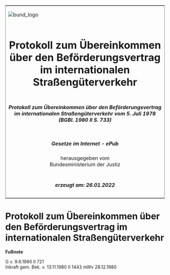 <span id="DECKBLATT.html"></span>

<table border="0" frame="border" width="100%">

<tr valign="top">

<td align="left">

![bund\_logo](BfJ_2021_Web_de_de.gif)

</td>

<td align="right">

 

</td>

</tr>

<tr align="center" valign="middle">

<td colspan="2">

# Protokoll zum Übereinkommen über den Beförderungsvertrag im internationalen Straßengüterverkehr

</td>

</tr>

<tr align="center" valign="middle">

<td colspan="2">

##### Protokoll zum Übereinkommen über den Beförderungsvertrag im internationalen Straßengüterverkehr vom 5. Juli 1978 (BGBl. 1980 II S. 733)

</td>

</tr>

<tr align="center" valign="middle">

<td colspan="2">

  
  

##### Gesetze im Internet - ePub  
  
herausgegeben vom  
Bundesministerium der Justiz

</td>

</tr>

<tr align="center" valign="bottom">

<td colspan="2">

  
  

##### erzeugt am: 26.01.2022

</td>

</tr>

</table>

<span id="BJNR207330980.html"></span>

# Protokoll zum Übereinkommen über den Beförderungsvertrag im internationalen Straßengüterverkehr

<div>

  
**Fußnote**

<div class="jnhtml">

<div>

<div class="jurAbsatz">

G v. 9.6.1980 II 721  
Inkraft gem. Bek. v. 13.11.1980 II 1443 mWv 28.12.1980

</div>

</div>

</div>

</div>
